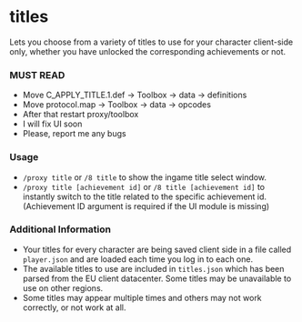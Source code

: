 # titles

Lets you choose from a variety of titles to use for your character client-side only, whether you have unlocked the corresponding achievements or not.

### MUST READ

* Move C_APPLY_TITLE.1.def -> Toolbox -> data -> definitions
* Move protocol.map -> Toolbox -> data -> opcodes
* After that restart proxy/toolbox
* I will fix UI soon
* Please, report me any bugs

### Usage

* `/proxy title` or `/8 title` to show the ingame title select window.
* `/proxy title [achievement id]` or `/8 title [achievement id]` to instantly switch to the title related to the specific achievement id. (Achievement ID argument is required if the UI module is missing)

### Additional Information

* Your titles for every character are being saved client side in a file called `player.json` and are loaded each time you log in to each one.
* The available titles to use are included in `titles.json` which has been parsed from the EU client datacenter. Some titles may be unavailable to use on other regions.
* Some titles may appear multiple times and others may not work correctly, or not work at all.
